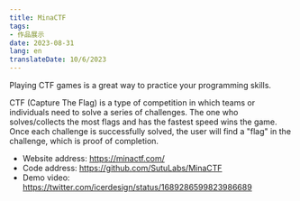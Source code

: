 ```yaml
---
title: MinaCTF
tags:
- 作品展示
date: 2023-08-31
lang: en
translateDate: 10/6/2023
---
```


Playing CTF games is a great way to practice your programming skills.

CTF (Capture The Flag) is a type of competition in which teams or individuals need to solve a series of challenges. The one who solves/collects the most flags and has the fastest speed wins the game. Once each challenge is successfully solved, the user will find a "flag" in the challenge, which is proof of completion.

- Website address: https://minactf.com/
- Code address: https://github.com/SutuLabs/MinaCTF
- Demo video: https://twitter.com/icerdesign/status/1689286599823986689